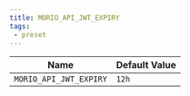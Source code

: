 ```yaml
---
title: MORIO_API_JWT_EXPIRY
tags:
 - preset
---
```





<!-- MORIO_AUTO_GENERATED_CONTENT_STARTS - Manual changes made below will be overwritten -->
| Name | Default Value |
|------|---------------|
| `MORIO_API_JWT_EXPIRY` | `12h` |
<!-- MORIO_AUTO_GENERATED_CONTENT_ENDS - Manual changes made above will be overwritten -->
